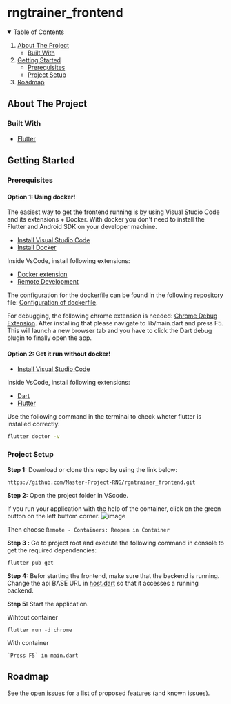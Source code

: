 # rngtrainer_frontend

<!-- TABLE OF CONTENTS -->
<details open="open">
  <summary>Table of Contents</summary>
  <ol>
    <li>
      <a href="#about-the-project">About The Project</a>
      <ul>
        <li><a href="#built-with">Built With</a></li>
      </ul>
    </li>
    <li>
      <a href="#getting-started">Getting Started</a>
      <ul>
        <li><a href="#prerequisites">Prerequisites</a></li>
        <li><a href="#project-setup">Project Setup</a></li>
      </ul>
    </li>
    <li><a href="#roadmap">Roadmap</a></li>
  </ol>
</details>

## About The Project

### Built With

* [Flutter](https://flutter.dev/)

## Getting Started

### Prerequisites
#### Option 1: Using docker!
The easiest way to get the frontend running is by using Visual Studio Code and its extensions + Docker. With docker you don't need to install the Flutter and Android SDK on your developer machine.

* [Install Visual Studio Code](https://code.visualstudio.com/) 
* [Install Docker](https://www.docker.com/products/docker-desktop)

Inside VsCode, install following extensions:
* [Docker extension](https://marketplace.visualstudio.com/items?itemName=ms-azuretools.vscode-docker)
* [Remote Development](https://marketplace.visualstudio.com/items?itemName=ms-vscode-remote.vscode-remote-extensionpack)


The configuration for the dockerfile can be found in the following repository file:
[Configuration of dockerfile](.devcontainer/devcontainer.json).

For debugging, the following chrome extension is needed:
[Chrome Debug Extension](https://chrome.google.com/webstore/detail/dart-debug-extension/eljbmlghnomdjgdjmbdekegdkbabckhm).
After installing that please navigate to lib/main.dart and press F5. This will launch a new browser tab and you have to click the Dart debug plugin to finally open the app.

#### Option 2: Get it run without docker!
* [Install Visual Studio Code](https://code.visualstudio.com/) 

Inside VsCode, install following extensions:
* [Dart](https://marketplace.visualstudio.com/items?itemName=Dart-Code.dart-code)
* [Flutter](https://marketplace.visualstudio.com/items?itemName=Dart-Code.flutter)

Use the following command in the terminal to check wheter flutter is installed correctly.
```sh
flutter doctor -v
```

### Project Setup

**Step 1:**
Download or clone this repo by using the link below:

```
https://github.com/Master-Project-RNG/rgntrainer_frontend.git
```

**Step 2:**
Open the project folder in VScode. 

If you run your application with the help of the container, click on the green button on the left buttom corner. 
![image](https://user-images.githubusercontent.com/22227408/117004803-c7d4ce00-ace6-11eb-92f2-849fdfa6aaa3.png)

Then choose `Remote - Containers: Reopen in Container`

**Step 3 :**
Go to project root and execute the following command in console to get the required dependencies: 

```
flutter pub get 
```


**Step 4:**
Befor starting the frontend, make sure that the backend is running. Change the api BASE URL in [host.dart](lib/host.dart) so that it accesses a running backend.


**Step 5:**
Start the application. 

Wihtout container
```
flutter run -d chrome
```

With container
```
`Press F5` in main.dart
```

<!-- ROADMAP -->
## Roadmap
See the [open issues](https://github.com/Master-Project-RNG/rgntrainer_frontend/issues) for a list of proposed features (and known issues).


